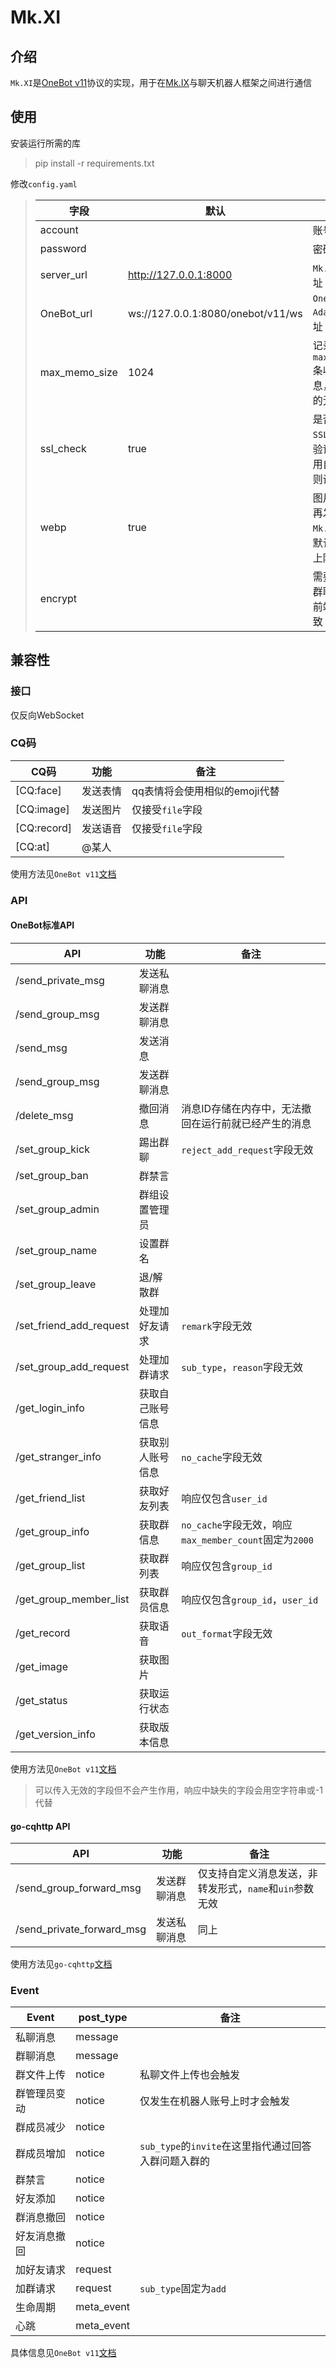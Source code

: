 # Mk.XI

## 介绍
`Mk.XI`是[OneBot v11](https://github.com/botuniverse/onebot-11)协议的实现，用于在[Mk.IX](https://github.com/123summertime/Mk.IX-Server)与聊天机器人框架之间进行通信

## 使用

安装运行所需的库
> pip install -r requirements.txt

修改`config.yaml`

> | 字段            | 默认                                | 功能                                            |
> |---------------|-----------------------------------|-----------------------------------------------|
> | account       |                                   | 账号                                            |
> | password      |                                   | 密码                                            |
> | server_url    | http://127.0.0.1:8000             | `Mk.IX`服务器地址                                  |
> | OneBot_url    | ws://127.0.0.1:8080/onebot/v11/ws | `OneBot Adapter`连接地址                          |
> | max_memo_size | 1024                              | 记录最近的`max_memo_size`条收发的消息，超出范围的无法被撤回         |
> | ssl_check     | true                              | 是否启用启用 `SSL/TLS` 证书验证，例如使用自签名证书则设为`false`     |
> | webp          | true                              | 图片转为`webp`再发送， 注意`Mk.IX `服务器默认图片大小上限为`2048KB` |
> | encrypt       |                                   | 需要加密的私/群聊，功能与前端的加密一致                          |


## 兼容性

### 接口
仅反向WebSocket

### CQ码

| CQ码         | 功能   | 备注                 |
|-------------|------|--------------------|
| [CQ:face]   | 发送表情 | qq表情将会使用相似的emoji代替 |
| [CQ:image]  | 发送图片 | 仅接受`file`字段        |
| [CQ:record] | 发送语音 | 仅接受`file`字段        |
| [CQ:at]     | @某人  |                    |
使用方法见`OneBot v11`[文档](https://github.com/botuniverse/onebot-11/blob/master/message/segment.md)

### API

#### OneBot标准API

| API                     | 功能       | 备注                                           |
|-------------------------|----------|----------------------------------------------|
| /send_private_msg       | 发送私聊消息   |                                              |
| /send_group_msg         | 发送群聊消息   |                                              |
| /send_msg               | 发送消息     |                                              |
| /send_group_msg         | 发送群聊消息   |                                              |
| /delete_msg             | 撤回消息     | 消息ID存储在内存中，无法撤回在运行前就已经产生的消息                  |
| /set_group_kick         | 踢出群聊     | `reject_add_request`字段无效                     |
| /set_group_ban          | 群禁言      |                                              |
| /set_group_admin        | 群组设置管理员  |                                              |
| /set_group_name         | 设置群名     |                                              |
| /set_group_leave        | 退/解散群    |                                              |
| /set_friend_add_request | 处理加好友请求  | `remark`字段无效                                 |
| /set_group_add_request  | 处理加群请求   | `sub_type`，`reason`字段无效                      |
| /get_login_info         | 获取自己账号信息 |                                              |
| /get_stranger_info      | 获取别人账号信息 | `no_cache`字段无效                               |
| /get_friend_list        | 获取好友列表   | 响应仅包含`user_id`                               |
| /get_group_info         | 获取群信息    | `no_cache`字段无效，响应`max_member_count`固定为`2000` |
| /get_group_list         | 获取群列表    | 响应仅包含`group_id`                              |
| /get_group_member_list  | 获取群员信息   | 响应仅包含`group_id`，`user_id`                    |
| /get_record             | 获取语音     | `out_format`字段无效                             |
| /get_image              | 获取图片     |                                              |
| /get_status             | 获取运行状态   |                                              |
| /get_version_info       | 获取版本信息   |                                              |
使用方法见`OneBot v11`[文档](https://github.com/botuniverse/onebot-11/blob/master/api/public.md)
> 可以传入无效的字段但不会产生作用，响应中缺失的字段会用空字符串或-1代替

#### go-cqhttp API
| API                       | 功能     | 备注                                |
|---------------------------|--------|-----------------------------------|
| /send_group_forward_msg   | 发送群聊消息 | 仅支持自定义消息发送，非转发形式，`name`和`uin`参数无效 |
| /send_private_forward_msg | 发送私聊消息 | 同上                                |
使用方法见`go-cqhttp`[文档](https://docs.go-cqhttp.org/api)

### Event
| Event  | post_type  | 备注                                  |
|--------|------------|-------------------------------------|
| 私聊消息   | message    |                                     |
| 群聊消息   | message    |                                     |
| 群文件上传  | notice     | 私聊文件上传也会触发                          |
| 群管理员变动 | notice     | 仅发生在机器人账号上时才会触发                     |
| 群成员减少  | notice     |                                     |
| 群成员增加  | notice     | `sub_type`的`invite`在这里指代通过回答入群问题入群的 |
| 群禁言    | notice     |                                     |
| 好友添加   | notice     |                                     |
| 群消息撤回  | notice     |                                     |
| 好友消息撤回 | notice     |                                     |
| 加好友请求  | request    |                                     |
| 加群请求   | request    | `sub_type`固定为`add`                  |
| 生命周期   | meta_event |                                     |
| 心跳     | meta_event |                                     |
具体信息见`OneBot v11`[文档](https://github.com/botuniverse/onebot-11/tree/master/event)
